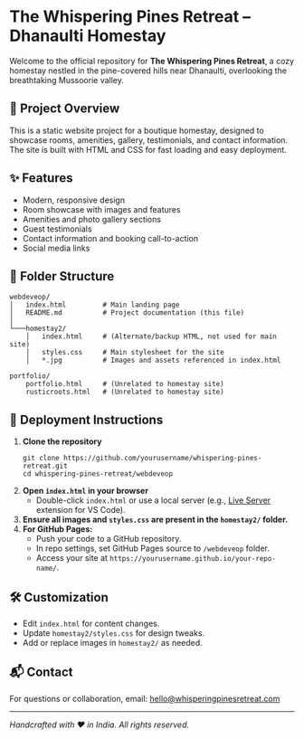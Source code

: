 # The Whispering Pines Retreat – Dhanaulti Homestay

Welcome to the official repository for **The Whispering Pines Retreat**, a cozy homestay nestled in the pine-covered hills near Dhanaulti, overlooking the breathtaking Mussoorie valley.

## 🌲 Project Overview
This is a static website project for a boutique homestay, designed to showcase rooms, amenities, gallery, testimonials, and contact information. The site is built with HTML and CSS for fast loading and easy deployment.

## ✨ Features
- Modern, responsive design
- Room showcase with images and features
- Amenities and photo gallery sections
- Guest testimonials
- Contact information and booking call-to-action
- Social media links

## 📁 Folder Structure
```
webdeveop/
│   index.html         # Main landing page
│   README.md          # Project documentation (this file)
│
└───homestay2/
    │   index.html     # (Alternate/backup HTML, not used for main site)
    │   styles.css     # Main stylesheet for the site
    │   *.jpg          # Images and assets referenced in index.html

portfolio/
    portfolio.html     # (Unrelated to homestay site)
    rusticroots.html   # (Unrelated to homestay site)
```

## 🚀 Deployment Instructions
1. **Clone the repository**
   ```
   git clone https://github.com/yourusername/whispering-pines-retreat.git
   cd whispering-pines-retreat/webdeveop
   ```
2. **Open `index.html` in your browser**
   - Double-click `index.html` or use a local server (e.g., [Live Server](https://marketplace.visualstudio.com/items?itemName=ritwickdey.LiveServer) extension for VS Code).
3. **Ensure all images and `styles.css` are present in the `homestay2/` folder.**
4. **For GitHub Pages:**
   - Push your code to a GitHub repository.
   - In repo settings, set GitHub Pages source to `/webdeveop` folder.
   - Access your site at `https://yourusername.github.io/your-repo-name/`.

## 🛠️ Customization
- Edit `index.html` for content changes.
- Update `homestay2/styles.css` for design tweaks.
- Add or replace images in `homestay2/` as needed.

## 📬 Contact
For questions or collaboration, email: hello@whisperingpinesretreat.com

---
*Handcrafted with ❤️ in India. All rights reserved.*
